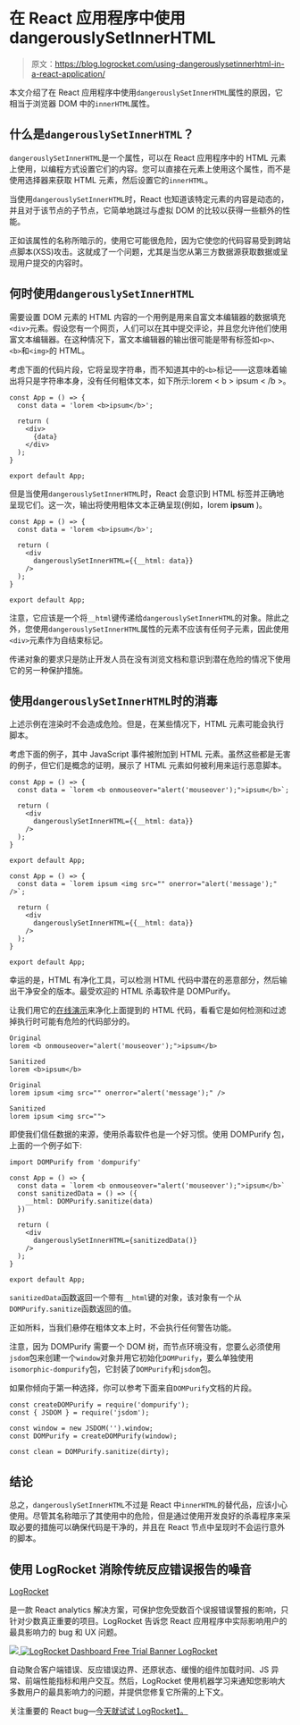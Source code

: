 # 在 React 应用程序中使用 dangerouslySetInnerHTML

> 原文：<https://blog.logrocket.com/using-dangerouslysetinnerhtml-in-a-react-application/>

本文介绍了在 React 应用程序中使用`dangerouslySetInnerHTML`属性的原因，它相当于浏览器 DOM 中的`innerHTML`属性。

## 什么是`dangerouslySetInnerHTML`？

`dangerouslySetInnerHTML`是一个属性，可以在 React 应用程序中的 HTML 元素上使用，以编程方式设置它们的内容。您可以直接在元素上使用这个属性，而不是使用选择器来获取 HTML 元素，然后设置它的`innerHTML`。

当使用`dangerouslySetInnerHTML`时，React 也知道该特定元素的内容是动态的，并且对于该节点的子节点，它简单地跳过与虚拟 DOM 的比较以获得一些额外的性能。

正如该属性的名称所暗示的，使用它可能很危险，因为它使您的代码容易受到跨站点脚本(XSS)攻击。这就成了一个问题，尤其是当您从第三方数据源获取数据或呈现用户提交的内容时。

## 何时使用`dangerouslySetInnerHTML`

需要设置 DOM 元素的 HTML 内容的一个用例是用来自富文本编辑器的数据填充`<div>`元素。假设您有一个网页，人们可以在其中提交评论，并且您允许他们使用富文本编辑器。在这种情况下，富文本编辑器的输出很可能是带有标签如`<p>`、`<b>`和`<img>`的 HTML。

考虑下面的代码片段，它将呈现字符串，而不知道其中的`<b>`标记——这意味着输出将只是字符串本身，没有任何粗体文本，如下所示:lorem < b > ipsum < /b >。

```
const App = () => {
  const data = 'lorem <b>ipsum</b>';

  return (
    <div>
      {data}
    </div>
  );
}

export default App;

```

但是当使用`dangerouslySetInnerHTML`时，React 会意识到 HTML 标签并正确地呈现它们。这一次，输出将使用粗体文本正确呈现(例如，lorem **ipsum** )。

```
const App = () => {
  const data = 'lorem <b>ipsum</b>';

  return (
    <div
      dangerouslySetInnerHTML={{__html: data}}
    />
  );
}

export default App;

```

注意，它应该是一个将`__html`键传递给`dangerouslySetInnerHTML`的对象。除此之外，您使用`dangerouslySetInnerHTML`属性的元素不应该有任何子元素，因此使用`<div>`元素作为自结束标记。

传递对象的要求只是防止开发人员在没有浏览文档和意识到潜在危险的情况下使用它的另一种保护措施。

## 使用`dangerouslySetInnerHTML`时的消毒

上述示例在渲染时不会造成危险。但是，在某些情况下，HTML 元素可能会执行脚本。

考虑下面的例子，其中 JavaScript 事件被附加到 HTML 元素。虽然这些都是无害的例子，但它们是概念的证明，展示了 HTML 元素如何被利用来运行恶意脚本。

```
const App = () => {
  const data = `lorem <b onmouseover="alert('mouseover');">ipsum</b>`;

  return (
    <div
      dangerouslySetInnerHTML={{__html: data}}
    />
  );
}

export default App;

const App = () => {
  const data = `lorem ipsum <img src="" onerror="alert('message');" />`;

  return (
    <div
      dangerouslySetInnerHTML={{__html: data}}
    />
  );
}

export default App;

```

幸运的是，HTML 有净化工具，可以检测 HTML 代码中潜在的恶意部分，然后输出干净安全的版本。最受欢迎的 HTML 杀毒软件是 DOMPurify。

让我们用它的[在线演示](https://cure53.de/purify)来净化上面提到的 HTML 代码，看看它是如何检测和过滤掉执行时可能有危险的代码部分的。

```
Original
lorem <b onmouseover="alert('mouseover');">ipsum</b>

Sanitized
lorem <b>ipsum</b>

```

```
Original
lorem ipsum <img src="" onerror="alert('message');" />

Sanitized
lorem ipsum <img src="">

```

即使我们信任数据的来源，使用杀毒软件也是一个好习惯。使用 DOMPurify 包，上面的一个例子如下:

```
import DOMPurify from 'dompurify'

const App = () => {
  const data = `lorem <b onmouseover="alert('mouseover');">ipsum</b>`
  const sanitizedData = () => ({
    __html: DOMPurify.sanitize(data)
  })

  return (
    <div
      dangerouslySetInnerHTML={sanitizedData()}
    />
  );
}

export default App;

```

`sanitizedData`函数返回一个带有`__html`键的对象，该对象有一个从`DOMPurify.sanitize`函数返回的值。

正如所料，当我们悬停在粗体文本上时，不会执行任何警告功能。

注意，因为 DOMPurify 需要一个 DOM 树，而节点环境没有，您要么必须使用`jsdom`包来创建一个`window`对象并用它初始化`DOMPurify`，要么单独使用`isomorphic-dompurify`包，它封装了`DOMPurify`和`jsdom`包。

如果你倾向于第一种选择，你可以参考下面来自`DOMPurify`文档的片段。

```
const createDOMPurify = require('dompurify');
const { JSDOM } = require('jsdom');

const window = new JSDOM('').window;
const DOMPurify = createDOMPurify(window);

const clean = DOMPurify.sanitize(dirty);

```

## 结论

总之，`dangerouslySetInnerHTML`不过是 React 中`innerHTML`的替代品，应该小心使用。尽管其名称暗示了其使用中的危险，但是通过使用开发良好的杀毒程序来采取必要的措施可以确保代码是干净的，并且在 React 节点中呈现时不会运行意外的脚本。

## 使用 LogRocket 消除传统反应错误报告的噪音

[LogRocket](https://lp.logrocket.com/blg/react-signup-issue-free)

是一款 React analytics 解决方案，可保护您免受数百个误报错误警报的影响，只针对少数真正重要的项目。LogRocket 告诉您 React 应用程序中实际影响用户的最具影响力的 bug 和 UX 问题。

[![](img/f300c244a1a1cf916df8b4cb02bec6c6.png) ](https://lp.logrocket.com/blg/react-signup-general) [ ![LogRocket Dashboard Free Trial Banner](img/d6f5a5dd739296c1dd7aab3d5e77eeb9.png) ](https://lp.logrocket.com/blg/react-signup-general) [LogRocket](https://lp.logrocket.com/blg/react-signup-issue-free)

自动聚合客户端错误、反应错误边界、还原状态、缓慢的组件加载时间、JS 异常、前端性能指标和用户交互。然后，LogRocket 使用机器学习来通知您影响大多数用户的最具影响力的问题，并提供您修复它所需的上下文。

关注重要的 React bug—[今天就试试 LogRocket】。](https://lp.logrocket.com/blg/react-signup-issue-free)